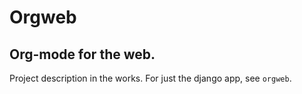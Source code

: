 # Orgweb
## Org-mode for the web.
Project description in the works. For just the django app, see `orgweb`.
